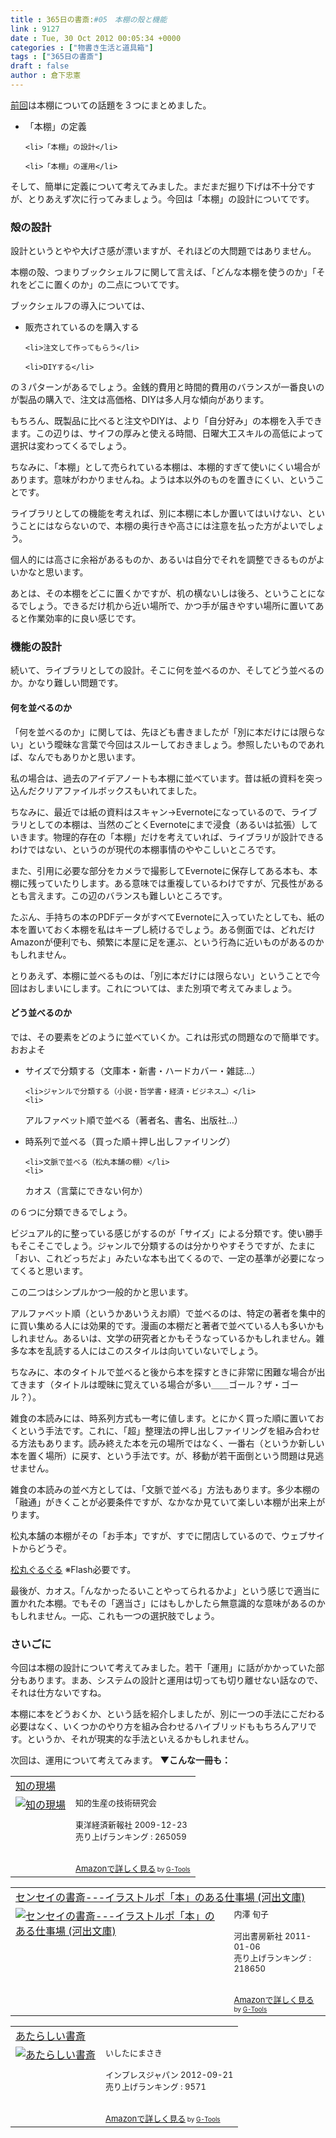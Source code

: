 ```yaml
---
title : 365日の書斎:#05　本棚の殻と機能
link : 9127
date : Tue, 30 Oct 2012 00:05:34 +0000
categories : ["物書き生活と道具箱"]
tags : ["365日の書斎"]
draft : false
author : 倉下忠憲
---
```


<a href="https://rashita.net/blog/?p=9084">前回</a>は本棚についての話題を３つにまとめました。

<ul>
	<li>「本棚」の定義</li>

	<li>「本棚」の設計</li>

	<li>「本棚」の運用</li>
</ul>



そして、簡単に定義について考えてみました。まだまだ掘り下げは不十分ですが、とりあえず次に行ってみましょう。今回は「本棚」の設計についてです。

<h3>殻の設計</h3>
設計というとやや大げさ感が漂いますが、それほどの大問題ではありません。

本棚の殻、つまりブックシェルフに関して言えば、「どんな本棚を使うのか」「それをどこに置くのか」の二点についてです。

ブックシェルフの導入については、

<ul>
	<li>販売されているのを購入する</li>

	<li>注文して作ってもらう</li>

	<li>DIYする</li>
</ul>



の３パターンがあるでしょう。金銭的費用と時間的費用のバランスが一番良いのが製品の購入で、注文は高価格、DIYは多人月な傾向があります。

もちろん、既製品に比べると注文やDIYは、より「自分好み」の本棚を入手できます。この辺りは、サイフの厚みと使える時間、日曜大工スキルの高低によって選択は変わってくるでしょう。

ちなみに、「本棚」として売られている本棚は、本棚的すぎて使いにくい場合があります。意味がわかりませんね。ようは本以外のものを置きにくい、ということです。

ライブラリとしての機能を考えれば、別に本棚に本しか置いてはいけない、ということにはならないので、本棚の奥行きや高さには注意を払った方がよいでしょう。

個人的には高さに余裕があるものか、あるいは自分でそれを調整できるものがよいかなと思います。

あとは、その本棚をどこに置くかですが、机の横ないしは後ろ、ということになるでしょう。できるだけ机から近い場所で、かつ手が届きやすい場所に置いてあると作業効率的に良い感じです。
<h3>機能の設計</h3>
続いて、ライブラリとしての設計。そこに何を並べるのか、そしてどう並べるのか。かなり難しい問題です。

<h4>何を並べるのか</h4>
「何を並べるのか」に関しては、先ほども書きましたが「別に本だけには限らない」という曖昧な言葉で今回はスルーしておきましょう。参照したいものであれば、なんでもありかと思います。

私の場合は、過去のアイデアノートも本棚に並べています。昔は紙の資料を突っ込んだクリアファイルボックスもいれてました。

ちなみに、最近では紙の資料はスキャン→Evernoteになっているので、ライブラリとしての本棚は、当然のごとくEvernoteにまで浸食（あるいは拡張）していきます。物理的存在の「本棚」だけを考えていれば、ライブラリが設計できるわけではない、というのが現代の本棚事情のややこしいところです。

また、引用に必要な部分をカメラで撮影してEvernoteに保存してある本も、本棚に残っていたりします。ある意味では重複しているわけですが、冗長性があるとも言えます。この辺のバランスも難しいところです。

たぶん、手持ちの本のPDFデータがすべてEvernoteに入っていたとしても、紙の本を置いておく本棚を私はキープし続けるでしょう。ある側面では、どれだけAmazonが便利でも、頻繁に本屋に足を運ぶ、という行為に近いものがあるのかもしれません。

とりあえず、本棚に並べるものは、「別に本だけには限らない」ということで今回はおしまいにします。これについては、また別項で考えてみましょう。
<h4>どう並べるのか</h4>
では、その要素をどのように並べていくか。これは形式の問題なので簡単です。おおよそ

<ul>	<li>
サイズで分類する（文庫本・新書・ハードカバー・雑誌…）</li>

	<li>ジャンルで分類する（小説・哲学書・経済・ビジネス…）</li>
	<li>
アルファベット順で並べる（著者名、書名、出版社…）</li>
	<li>
時系列で並べる（買った順＋押し出しファイリング）</li>

	<li>文脈で並べる（松丸本舗の棚）</li>
	<li>
カオス（言葉にできない何か）</li>
</ul>



の６つに分類できるでしょう。

ビジュアル的に整っている感じがするのが「サイズ」による分類です。使い勝手もそこそこでしょう。ジャンルで分類するのは分かりやすそうですが、たまに「おい、これどっちだよ」みたいな本も出てくるので、一定の基準が必要になってくると思います。

この二つはシンプルかつ一般的かと思います。

アルファベット順（というかあいうえお順）で並べるのは、特定の著者を集中的に買い集める人には効果的です。漫画の本棚だと著者で並べている人も多いかもしれません。あるいは、文学の研究者とかもそうなっているかもしれません。雑多な本を乱読する人にはこのスタイルは向いていないでしょう。

ちなみに、本のタイトルで並べると後から本を探すときに非常に困難な場合が出てきます（タイトルは曖昧に覚えている場合が多い＿＿ゴール？ザ・ゴール？）。

雑食の本読みには、時系列方式も一考に値します。とにかく買った順に置いておくという手法です。これに、「超」整理法の押し出しファイリングを組み合わせる方法もあります。読み終えた本を元の場所ではなく、一番右（というか新しい本を置く場所）に戻す、という手法です。が、移動が若干面倒という問題は見逃せません。

雑食の本読みの並べ方としては、「文脈で並べる」方法もあります。多少本棚の「融通」がきくことが必要条件ですが、なかなか見ていて楽しい本棚が出来上がります。

松丸本舗の本棚がその「お手本」ですが、すでに閉店しているので、ウェブサイトからどうぞ。

<a href="http://www.matsumaru-hompo.jp/?page_id=86">松丸ぐるぐる</a>
※Flash必要です。

最後が、カオス。「んなかったるいことやってられるかよ」という感じで適当に置かれた本棚。でもその「適当さ」にはもしかしたら無意識的な意味があるのかもしれません。一応、これも一つの選択肢でしょう。
<h3>さいごに</h3>
今回は本棚の設計について考えてみました。若干「運用」に話がかかっていた部分もあります。まあ、システムの設計と運用は切っても切り離せない話なので、それは仕方ないですね。

本棚に本をどうおくか、という話を紹介しましたが、別に一つの手法にこだわる必要はなく、いくつかのやり方を組み合わせるハイブリッドももちろんアリです。というか、それが現実的な手法といえるかもしれません。

次回は、運用について考えてみます。
<strong>
▼こんな一冊も：</strong>
<table  border="0" cellpadding="5"><tr><td colspan="2"><a href="http://www.amazon.co.jp/%E7%9F%A5%E3%81%AE%E7%8F%BE%E5%A0%B4-%E7%9F%A5%E7%9A%84%E7%94%9F%E7%94%A3%E3%81%AE%E6%8A%80%E8%A1%93%E7%A0%94%E7%A9%B6%E4%BC%9A/dp/4492043616%3FSubscriptionId%3D15SMZCTB9V8NGR2TW082%26tag%3Drashita1000-22%26linkCode%3Dxm2%26camp%3D2025%26creative%3D165953%26creativeASIN%3D4492043616" target="_blank">知の現場</a><img src="http://www.assoc-amazon.jp/e/ir?t=rashita1000-22&l=ur2&o=9" width="1" height="1" style="border: none;" alt="" /></td></tr><tr><td valign="top"><a href="http://www.amazon.co.jp/%E7%9F%A5%E3%81%AE%E7%8F%BE%E5%A0%B4-%E7%9F%A5%E7%9A%84%E7%94%9F%E7%94%A3%E3%81%AE%E6%8A%80%E8%A1%93%E7%A0%94%E7%A9%B6%E4%BC%9A/dp/4492043616%3FSubscriptionId%3D15SMZCTB9V8NGR2TW082%26tag%3Drashita1000-22%26linkCode%3Dxm2%26camp%3D2025%26creative%3D165953%26creativeASIN%3D4492043616" target="_blank"><img src="http://ecx.images-amazon.com/images/I/51TakWHToTL._SL160_.jpg" border="0" alt="知の現場" /></a></td><td valign="top"><font size="-1">知的生産の技術研究会 <br /><br />東洋経済新報社  2009-12-23<br />売り上げランキング : 265059<br /><br /><br /><a href="http://www.amazon.co.jp/%E7%9F%A5%E3%81%AE%E7%8F%BE%E5%A0%B4-%E7%9F%A5%E7%9A%84%E7%94%9F%E7%94%A3%E3%81%AE%E6%8A%80%E8%A1%93%E7%A0%94%E7%A9%B6%E4%BC%9A/dp/4492043616%3FSubscriptionId%3D15SMZCTB9V8NGR2TW082%26tag%3Drashita1000-22%26linkCode%3Dxm2%26camp%3D2025%26creative%3D165953%26creativeASIN%3D4492043616" target="_blank">Amazonで詳しく見る</a></font><font size="-2"> by <a href="http://www.goodpic.com/mt/aws/index.html" >G-Tools</a></font></td></tr></table>

<table  border="0" cellpadding="5"><tr><td colspan="2"><a href="http://www.amazon.co.jp/%E3%82%BB%E3%83%B3%E3%82%BB%E3%82%A4%E3%81%AE%E6%9B%B8%E6%96%8E-%E3%82%A4%E3%83%A9%E3%82%B9%E3%83%88%E3%83%AB%E3%83%9D%E3%80%8C%E6%9C%AC%E3%80%8D%E3%81%AE%E3%81%82%E3%82%8B%E4%BB%95%E4%BA%8B%E5%A0%B4-%E6%B2%B3%E5%87%BA%E6%96%87%E5%BA%AB-%E5%86%85%E6%BE%A4-%E6%97%AC%E5%AD%90/dp/430941060X%3FSubscriptionId%3D15SMZCTB9V8NGR2TW082%26tag%3Drashita1000-22%26linkCode%3Dxm2%26camp%3D2025%26creative%3D165953%26creativeASIN%3D430941060X" target="_blank">センセイの書斎---イラストルポ「本」のある仕事場 (河出文庫)</a><img src="http://www.assoc-amazon.jp/e/ir?t=rashita1000-22&l=ur2&o=9" width="1" height="1" style="border: none;" alt="" /></td></tr><tr><td valign="top"><a href="http://www.amazon.co.jp/%E3%82%BB%E3%83%B3%E3%82%BB%E3%82%A4%E3%81%AE%E6%9B%B8%E6%96%8E-%E3%82%A4%E3%83%A9%E3%82%B9%E3%83%88%E3%83%AB%E3%83%9D%E3%80%8C%E6%9C%AC%E3%80%8D%E3%81%AE%E3%81%82%E3%82%8B%E4%BB%95%E4%BA%8B%E5%A0%B4-%E6%B2%B3%E5%87%BA%E6%96%87%E5%BA%AB-%E5%86%85%E6%BE%A4-%E6%97%AC%E5%AD%90/dp/430941060X%3FSubscriptionId%3D15SMZCTB9V8NGR2TW082%26tag%3Drashita1000-22%26linkCode%3Dxm2%26camp%3D2025%26creative%3D165953%26creativeASIN%3D430941060X" target="_blank"><img src="http://ecx.images-amazon.com/images/I/61s1tpAcWaL._SL160_.jpg" border="0" alt="センセイの書斎---イラストルポ「本」のある仕事場 (河出文庫)" /></a></td><td valign="top"><font size="-1">内澤 旬子 <br /><br />河出書房新社  2011-01-06<br />売り上げランキング : 218650<br /><br /><br /><a href="http://www.amazon.co.jp/%E3%82%BB%E3%83%B3%E3%82%BB%E3%82%A4%E3%81%AE%E6%9B%B8%E6%96%8E-%E3%82%A4%E3%83%A9%E3%82%B9%E3%83%88%E3%83%AB%E3%83%9D%E3%80%8C%E6%9C%AC%E3%80%8D%E3%81%AE%E3%81%82%E3%82%8B%E4%BB%95%E4%BA%8B%E5%A0%B4-%E6%B2%B3%E5%87%BA%E6%96%87%E5%BA%AB-%E5%86%85%E6%BE%A4-%E6%97%AC%E5%AD%90/dp/430941060X%3FSubscriptionId%3D15SMZCTB9V8NGR2TW082%26tag%3Drashita1000-22%26linkCode%3Dxm2%26camp%3D2025%26creative%3D165953%26creativeASIN%3D430941060X" target="_blank">Amazonで詳しく見る</a></font><font size="-2"> by <a href="http://www.goodpic.com/mt/aws/index.html" >G-Tools</a></font></td></tr></table>

<table  border="0" cellpadding="5"><tr><td colspan="2"><a href="http://www.amazon.co.jp/%E3%81%82%E3%81%9F%E3%82%89%E3%81%97%E3%81%84%E6%9B%B8%E6%96%8E-%E3%81%84%E3%81%97%E3%81%9F%E3%81%AB%E3%81%BE%E3%81%95%E3%81%8D/dp/4844332783%3FSubscriptionId%3D15SMZCTB9V8NGR2TW082%26tag%3Drashita1000-22%26linkCode%3Dxm2%26camp%3D2025%26creative%3D165953%26creativeASIN%3D4844332783" target="_blank">あたらしい書斎</a><img src="http://www.assoc-amazon.jp/e/ir?t=rashita1000-22&l=ur2&o=9" width="1" height="1" style="border: none;" alt="" /></td></tr><tr><td valign="top"><a href="http://www.amazon.co.jp/%E3%81%82%E3%81%9F%E3%82%89%E3%81%97%E3%81%84%E6%9B%B8%E6%96%8E-%E3%81%84%E3%81%97%E3%81%9F%E3%81%AB%E3%81%BE%E3%81%95%E3%81%8D/dp/4844332783%3FSubscriptionId%3D15SMZCTB9V8NGR2TW082%26tag%3Drashita1000-22%26linkCode%3Dxm2%26camp%3D2025%26creative%3D165953%26creativeASIN%3D4844332783" target="_blank"><img src="http://ecx.images-amazon.com/images/I/51qKJxPtmRL._SL160_.jpg" border="0" alt="あたらしい書斎" /></a></td><td valign="top"><font size="-1">いしたにまさき <br /><br />インプレスジャパン  2012-09-21<br />売り上げランキング : 9571<br /><br /><br /><a href="http://www.amazon.co.jp/%E3%81%82%E3%81%9F%E3%82%89%E3%81%97%E3%81%84%E6%9B%B8%E6%96%8E-%E3%81%84%E3%81%97%E3%81%9F%E3%81%AB%E3%81%BE%E3%81%95%E3%81%8D/dp/4844332783%3FSubscriptionId%3D15SMZCTB9V8NGR2TW082%26tag%3Drashita1000-22%26linkCode%3Dxm2%26camp%3D2025%26creative%3D165953%26creativeASIN%3D4844332783" target="_blank">Amazonで詳しく見る</a></font><font size="-2"> by <a href="http://www.goodpic.com/mt/aws/index.html" >G-Tools</a></font></td></tr></table>

